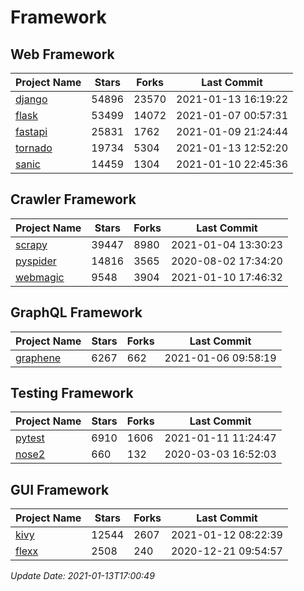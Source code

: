 # Framework

## Web Framework
| Project Name | Stars | Forks | Last Commit |
| ------------ | ----- | ----- | ----------- |
| [django](https://github.com/django/django) | 54896 | 23570 | 2021-01-13 16:19:22 |
| [flask](https://github.com/pallets/flask) | 53499 | 14072 | 2021-01-07 00:57:31 |
| [fastapi](https://github.com/tiangolo/fastapi) | 25831 | 1762 | 2021-01-09 21:24:44 |
| [tornado](https://github.com/tornadoweb/tornado) | 19734 | 5304 | 2021-01-13 12:52:20 |
| [sanic](https://github.com/sanic-org/sanic) | 14459 | 1304 | 2021-01-10 22:45:36 |

## Crawler Framework
| Project Name | Stars | Forks | Last Commit |
| ------------ | ----- | ----- | ----------- |
| [scrapy](https://github.com/scrapy/scrapy) | 39447 | 8980 | 2021-01-04 13:30:23 |
| [pyspider](https://github.com/binux/pyspider) | 14816 | 3565 | 2020-08-02 17:34:20 |
| [webmagic](https://github.com/code4craft/webmagic) | 9548 | 3904 | 2021-01-10 17:46:32 |

## GraphQL Framework
| Project Name | Stars | Forks | Last Commit |
| ------------ | ----- | ----- | ----------- |
| [graphene](https://github.com/graphql-python/graphene) | 6267 | 662 | 2021-01-06 09:58:19 |

## Testing Framework
| Project Name | Stars | Forks | Last Commit |
| ------------ | ----- | ----- | ----------- |
| [pytest](https://github.com/pytest-dev/pytest) | 6910 | 1606 | 2021-01-11 11:24:47 |
| [nose2](https://github.com/nose-devs/nose2) | 660 | 132 | 2020-03-03 16:52:03 |

## GUI Framework
| Project Name | Stars | Forks | Last Commit |
| ------------ | ----- | ----- | ----------- |
| [kivy](https://github.com/kivy/kivy) | 12544 | 2607 | 2021-01-12 08:22:39 |
| [flexx](https://github.com/flexxui/flexx) | 2508 | 240 | 2020-12-21 09:54:57 |

*Update Date: 2021-01-13T17:00:49*